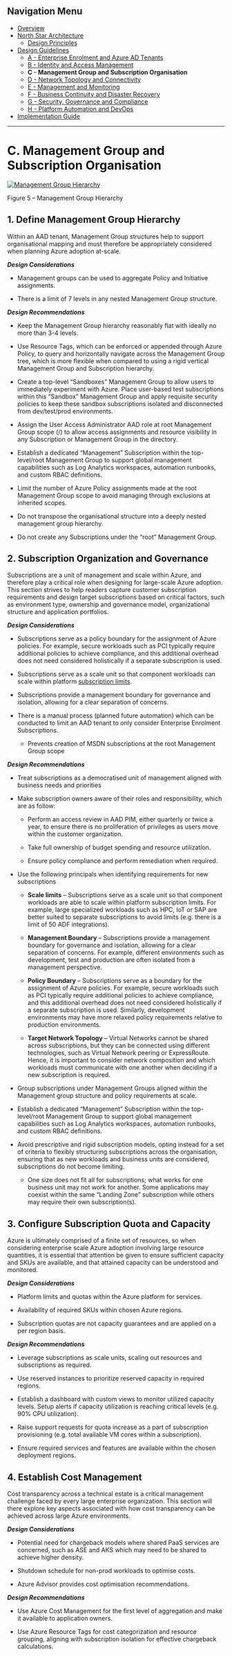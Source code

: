 ## Navigation Menu
* [Overview](../README.md)
* [North Star Architecture](./NorthStar-Architecture.md)
    -	[Design Principles](./Design-Principles.md)
* [Design Guidelines](./Design-Guidelines.md)
    -	[A - Enterprise Enrolment and Azure AD Tenants](./A-Enterprise-Enrolment-and-Azure-AD-Tenants.md)
    -	[B - Identity and Access Management](./B-Identity-and-Access-Management.md)
    -	**C - Management Group and Subscription Organisation**
    -	[D - Network Topology and Connectivity](./D-Network-Topology-and-Connectivity.md)
    -	[E - Management and Monitoring](./E-Management-and-Monitoring.md)
    -	[F - Business Continuity and Disaster Recovery](./F-Business-Continuity-and-Disaster-Recovery.md)
    -	[G - Security, Governance and Compliance](./G-Security-Governance-and-Compliance.md)
    -	[H - Platform Automation and DevOps](./H-Platform-Automation-and-DevOps.md)
* [Implementation Guide](./Implementation-Guide.md)
---

# C. Management Group and Subscription Organisation
[![Management Group Hierarchy](./media/sub-org.png "Management Group Hierarchy")](#)

Figure 5 – Management Group Hierarchy

## 1. Define Management Group Hierarchy

Within an AAD tenant, Management Group structures help to support organisational mapping and must therefore be appropriately considered when planning Azure adoption at-scale.

***Design Considerations***

-   Management groups can be used to aggregate Policy and Initiative assignments.

-   There is a limit of 7 levels in any nested Management Group structure.

***Design Recommendations***

-   Keep the Management Group hierarchy reasonably flat with ideally no more than 3-4 levels.

-   Use Resource Tags, which can be enforced or appended through Azure Policy, to query and horizontally navigate across the Management Group tree, which is more flexible when compared to using a rigid vertical Management Group and Subscription hierarchy.

-   Create a top-level “Sandboxes” Management Group to allow users to immediately experiment with Azure. Place user-based test subscriptions within this “Sandbox” Management Group and apply requisite security policies to keep these sandbox subscriptions isolated and disconnected from dev/test/prod environments.

-   Assign the User Access Administrator AAD role at root Management Group scope (/) to allow access assignments and resource visibility in any Subscription or Management Group in the directory.

-   Establish a dedicated “Management” Subscription within the top-level/root Management Group to support global management capabilities such as Log Analytics workspaces, automation runbooks, and custom RBAC definitions.

-   Limit the number of Azure Policy assignments made at the root Management Group scope to avoid managing through exclusions at inherited scopes.

<!-- -->

-   Do not transpose the organisational structure into a deeply nested management group hierarchy.

-   Do not create any Subscriptions under the “root” Management Group.

## 2. Subscription Organization and Governance

Subscriptions are a unit of management and scale within Azure, and therefore play a critical role when designing for large-scale Azure adoption. This section strives to help readers capture customer subscription requirements and design target subscriptions based on critical factors, such as environment type, ownership and governance model, organizational structure and application portfolios.

***Design Considerations***

-   Subscriptions serve as a policy boundary for the assignment of Azure policies. For example, secure workloads such as PCI typically require additional policies to achieve compliance, and this additional overhead does not need considered holistically if a separate subscription is used.

-   Subscriptions serve as a scale unit so that component workloads can scale within platform [subscription limits](https://docs.microsoft.com/en-us/azure/azure-subscription-service-limits).

-   Subscriptions provide a management boundary for governance and isolation, allowing for a clear separation of concerns.

-   There is a manual process (planned future automation) which can be conducted to limit an AAD tenant to only consider Enterprise Enrolment Subscriptions.

    -   Prevents creation of MSDN subscriptions at the root Management Group scope

***Design Recommendations***

-   Treat subscriptions as a democratised unit of management aligned with business needs and priorities

-   Make subscription owners aware of their roles and responsibility, which are as follow:

    -   Perform an access review in AAD PIM, either quarterly or twice a year, to ensure there is no proliferation of privileges as users move within the customer organization.

    -   Take full ownership of budget spending and resource utilization.

    -   Ensure policy compliance and perform remediation when required.

-   Use the following principals when identifying requirements for new subscriptions

    -   **Scale limits** – Subscriptions serve as a scale unit so that component workloads are able to scale within platform subscription limits. For example, large specialized workloads such as HPC, IoT or SAP are better suited to separate subscriptions to avoid limits (e.g. there is a limit of 50 ADF integrations).

    -   **Management Boundary** – Subscriptions provide a management boundary for governance and isolation, allowing for a clear separation of concerns. For example, different environments such as development, test and production are often isolated from a management perspective.

    -   **Policy Boundary** – Subscriptions serve as a boundary for the assignment of Azure policies. For example, secure workloads such as PCI typically require additional policies to achieve compliance, and this additional overhead does not need considered holistically if a separate subscription is used. Similarly, development environments may have more relaxed policy requirements relative to production environments.

    -   **Target Network Topology** – Virtual Networks cannot be shared across subscriptions, but they can be connected using different technologies, such as Virtual Network peering or ExpressRoute. Hence, it is important to consider network composition and which workloads must communicate with one another when deciding if a new subscription is required.

-   Group subscriptions under Management Groups aligned within the Management group structure and policy requirements at scale.

-   Establish a dedicated “Management” Subscription within the top-level/root Management Group to support global management capabilities such as Log Analytics workspaces, automation runbooks, and custom RBAC definitions.

<!-- -->

-   Avoid prescriptive and rigid subscription models, opting instead for a set of criteria to flexibly structuring subscriptions across the organisation, ensuring that as new workloads and business units are considered, subscriptions do not become limiting.

    -   One size does not fit all for subscriptions; what works for one business unit may not work for another. Some applications may coexist within the same “Landing Zone” subscription while others may require their own subscription(s).

## 3. Configure Subscription Quota and Capacity

Azure is ultimately comprised of a finite set of resources, so when considering enterprise scale Azure adoption involving large resource quantities, it is essential that attention be given to ensure sufficient capacity and SKUs are available, and that attained capacity can be understood and monitored.

***Design Considerations***

-   Platform limits and quotas within the Azure platform for services.

-   Availability of required SKUs within chosen Azure regions.

-   Subscription quotas are not capacity guarantees and are applied on a per region basis.

***Design Recommendations***

-   Leverage subscriptions as scale units, scaling out resources and subscriptions as required.

-   Use reserved instances to prioritize reserved capacity in required regions.

-   Establish a dashboard with custom views to monitor utilized capacity levels. Setup alerts if capacity utilization is reaching critical levels (e.g. 90% CPU utilization).

-   Raise support requests for quota increase as a part of subscription provisioning (e.g. total available VM cores within a subscription).

-   Ensure required services and features are available within the chosen deployment regions.

## 4. Establish Cost Management

Cost transparency across a technical estate is a critical management challenge faced by every large enterprise organization. This section will there explore key aspects associated with how cost transparency can be achieved across large Azure environments.

***Design Considerations***

-   Potential need for chargeback models where shared PaaS services are concerned, such as ASE and AKS which may need to be shared to achieve higher density.

-   Shutdown schedule for non-prod workloads to optimise costs.

-   Azure Advisor provides cost optimisation recommendations.

***Design Recommendations***

-   Use Azure Cost Management for the first level of aggregation and make it available to application owners.

-   Use Azure Resource Tags for cost categorization and resource grouping, aligning with subscription isolation for effective chargeback calculations.
